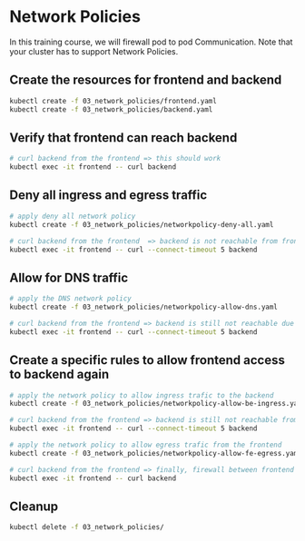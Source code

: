# Network Policies

In this training course, we will firewall pod to pod Communication. Note that your cluster has to support Network Policies.

## Create the resources for frontend and backend

```bash
kubectl create -f 03_network_policies/frontend.yaml
kubectl create -f 03_network_policies/backend.yaml
```

## Verify that frontend can reach backend

```bash
# curl backend from the frontend => this should work
kubectl exec -it frontend -- curl backend
```

## Deny all ingress and egress traffic

```bash
# apply deny all network policy
kubectl create -f 03_network_policies/networkpolicy-deny-all.yaml

# curl backend from the frontend  => backend is not reachable from frontend due to name resolution timeout failure
kubectl exec -it frontend -- curl --connect-timeout 5 backend
```

## Allow for DNS traffic

```bash
# apply the DNS network policy
kubectl create -f 03_network_policies/networkpolicy-allow-dns.yaml

# curl backend from the frontend => backend is still not reachable due to connection timeout
kubectl exec -it frontend -- curl --connect-timeout 5 backend
```

## Create a specific rules to allow frontend access to backend again

```bash
# apply the network policy to allow ingress trafic to the backend
kubectl create -f 03_network_policies/networkpolicy-allow-be-ingress.yaml

# curl backend from the frontend => backend is still not reachable from frontend due to egress is still not allowed
kubectl exec -it frontend -- curl --connect-timeout 5 backend

# apply the network policy to allow egress trafic from the frontend
kubectl create -f 03_network_policies/networkpolicy-allow-fe-egress.yaml

# curl backend from the frontend => finally, firewall between frontend and backend is open, and it works!
kubectl exec -it frontend -- curl backend
```

## Cleanup

```bash
kubectl delete -f 03_network_policies/
```
